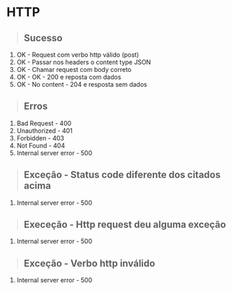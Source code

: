 # HTTP

> ## Sucesso
1. OK - Request com verbo http válido (post)
2. OK - Passar nos headers o content type JSON
3. OK - Chamar request com body correto
4. OK - OK - 200 e reposta com dados
5. OK - No content - 204  e resposta sem dados

> ## Erros 
1. Bad Request - 400
2. Unauthorized - 401
3. Forbidden - 403
4. Not Found - 404
5. Internal server error - 500

> ## Exceção - Status code diferente dos citados acima
1. Internal server error - 500

> ## Execeção - Http request deu alguma exceção 
1. Internal server error - 500

> ## Exceção - Verbo http inválido
1. Internal server error - 500